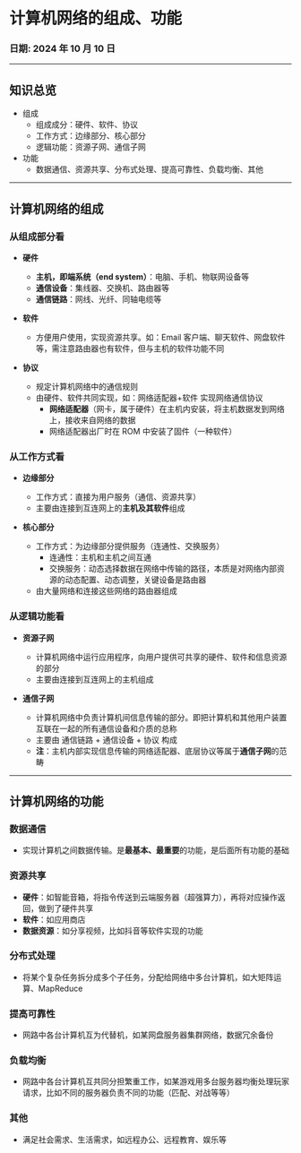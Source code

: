# 计算机网络的组成、功能

### **日期**: 2024 年 10 月 10 日

---

## 知识总览

- 组成
  - 组成成分：硬件、软件、协议
  - 工作方式：边缘部分、核心部分
  - 逻辑功能：资源子网、通信子网
- 功能
  - 数据通信、资源共享、分布式处理、提高可靠性、负载均衡、其他

---

## **计算机网络的组成**

### **从组成部分看**

- **硬件**

  - **主机，即端系统（end system）**：电脑、手机、物联网设备等
  - **通信设备**：集线器、交换机、路由器等
  - **通信链路**：网线、光纤、同轴电缆等

- **软件**

  - 方便用户使用，实现资源共享。如：Email 客户端、聊天软件、网盘软件等，需注意路由器也有软件，但与主机的软件功能不同

- **协议**
  - 规定计算机网络中的通信规则
  - 由硬件、软件共同实现，如：网络适配器+软件 实现网络通信协议
    - **网络适配器**（网卡，属于硬件）在主机内安装，将主机数据发到网络上，接收来自网络的数据
    - 网络适配器出厂时在 ROM 中安装了固件（一种软件）

### **从工作方式看**

- **边缘部分**

  - 工作方式：直接为用户服务（通信、资源共享）
  - 主要由连接到互连网上的**主机及其软件**组成

- **核心部分**
  - 工作方式：为边缘部分提供服务（连通性、交换服务）
    - 连通性：主机和主机之间互通
    - 交换服务：动态选择数据在网络中传输的路径，本质是对网络内部资源的动态配置、动态调整，关键设备是路由器
  - 由大量网络和连接这些网络的路由器组成

### **从逻辑功能看**

- **资源子网**

  - 计算机网络中运行应用程序，向用户提供可共享的硬件、软件和信息资源的部分
  - 主要由连接到互连网上的主机组成

- **通信子网**
  - 计算机网络中负责计算机间信息传输的部分。即把计算机和其他用户装置互联在一起的所有通信设备和介质的总称
  - 主要由 通信链路 + 通信设备 + 协议 构成
  - **注**：主机内部实现信息传输的网络适配器、底层协议等属于**通信子网**的范畴

---

## **计算机网络的功能**

### **数据通信**

- 实现计算机之间数据传输。是**最基本、最重要**的功能，是后面所有功能的基础

### **资源共享**

- **硬件**：如智能音箱，将指令传送到云端服务器（超强算力），再将对应操作返回，做到了硬件共享
- **软件**：如应用商店
- **数据资源**：如分享视频，比如抖音等软件实现的功能

### **分布式处理**

- 将某个复杂任务拆分成多个子任务，分配给网络中多台计算机，如大矩阵运算、MapReduce

### **提高可靠性**

- 网路中各台计算机互为代替机，如某网盘服务器集群网络，数据冗余备份

### **负载均衡**

- 网路中各台计算机互共同分担繁重工作，如某游戏用多台服务器均衡处理玩家请求，比如不同的服务器负责不同的功能（匹配、对战等等）

### **其他**

- 满足社会需求、生活需求，如远程办公、远程教育、娱乐等
